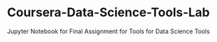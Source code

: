 # Coursera-Data-Science-Tools-Lab
Jupyter Notebook for Final Assignment for Tools for Data Science Tools
